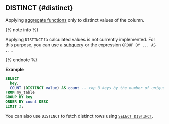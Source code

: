 ## DISTINCT {#distinct}

Applying [aggregate functions](../../../builtins/aggregation.md) only to distinct values of the column.

{% note info %}

Applying `DISTINCT` to calculated values is not currently implemented. For this purpose, you can use a [subquery](../../select.md#from) or the expression `GROUP BY ... AS ...`.

{% endnote %}

**Example**

```sql
SELECT
  key,
  COUNT (DISTINCT value) AS count -- top 3 keys by the number of unique values
FROM my_table
GROUP BY key
ORDER BY count DESC
LIMIT 3;
```

You can also use `DISTINCT` to fetch distinct rows using [`SELECT DISTINCT`](../../select.md#distinct).

